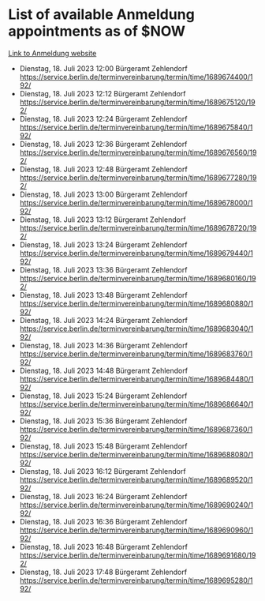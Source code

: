 # List of available Anmeldung appointments as of $NOW
[Link to Anmeldung website](https://service.berlin.de/terminvereinbarung/termin/tag.php?termin=1&anliegen[]=120686&dienstleisterlist=122210,122217,327316,122219,327312,122227,327314,122231,327346,122243,327348,122254,122252,329742,122260,329745,122262,329748,122271,327278,122273,327274,122277,327276,330436,122280,327294,122282,327290,122284,327292,122291,327270,122285,327266,122286,327264,122296,327268,150230,329760,122297,327286,122294,327284,122312,329763,122314,329775,122304,327330,122311,327334,122309,327332,317869,122281,327352,122279,329772,122283,122276,327324,122274,327326,122267,329766,122246,327318,122251,327320,122257,327322,122208,327298,122226,327300&herkunft=http%3A%2F%2Fservice.berlin.de%2Fdienstleistung%2F120686%2F)
- Dienstag, 18. Juli 2023 12:00 Bürgeramt Zehlendorf https://service.berlin.de/terminvereinbarung/termin/time/1689674400/192/
- Dienstag, 18. Juli 2023 12:12 Bürgeramt Zehlendorf https://service.berlin.de/terminvereinbarung/termin/time/1689675120/192/
- Dienstag, 18. Juli 2023 12:24 Bürgeramt Zehlendorf https://service.berlin.de/terminvereinbarung/termin/time/1689675840/192/
- Dienstag, 18. Juli 2023 12:36 Bürgeramt Zehlendorf https://service.berlin.de/terminvereinbarung/termin/time/1689676560/192/
- Dienstag, 18. Juli 2023 12:48 Bürgeramt Zehlendorf https://service.berlin.de/terminvereinbarung/termin/time/1689677280/192/
- Dienstag, 18. Juli 2023 13:00 Bürgeramt Zehlendorf https://service.berlin.de/terminvereinbarung/termin/time/1689678000/192/
- Dienstag, 18. Juli 2023 13:12 Bürgeramt Zehlendorf https://service.berlin.de/terminvereinbarung/termin/time/1689678720/192/
- Dienstag, 18. Juli 2023 13:24 Bürgeramt Zehlendorf https://service.berlin.de/terminvereinbarung/termin/time/1689679440/192/
- Dienstag, 18. Juli 2023 13:36 Bürgeramt Zehlendorf https://service.berlin.de/terminvereinbarung/termin/time/1689680160/192/
- Dienstag, 18. Juli 2023 13:48 Bürgeramt Zehlendorf https://service.berlin.de/terminvereinbarung/termin/time/1689680880/192/
- Dienstag, 18. Juli 2023 14:24 Bürgeramt Zehlendorf https://service.berlin.de/terminvereinbarung/termin/time/1689683040/192/
- Dienstag, 18. Juli 2023 14:36 Bürgeramt Zehlendorf https://service.berlin.de/terminvereinbarung/termin/time/1689683760/192/
- Dienstag, 18. Juli 2023 14:48 Bürgeramt Zehlendorf https://service.berlin.de/terminvereinbarung/termin/time/1689684480/192/
- Dienstag, 18. Juli 2023 15:24 Bürgeramt Zehlendorf https://service.berlin.de/terminvereinbarung/termin/time/1689686640/192/
- Dienstag, 18. Juli 2023 15:36 Bürgeramt Zehlendorf https://service.berlin.de/terminvereinbarung/termin/time/1689687360/192/
- Dienstag, 18. Juli 2023 15:48 Bürgeramt Zehlendorf https://service.berlin.de/terminvereinbarung/termin/time/1689688080/192/
- Dienstag, 18. Juli 2023 16:12 Bürgeramt Zehlendorf https://service.berlin.de/terminvereinbarung/termin/time/1689689520/192/
- Dienstag, 18. Juli 2023 16:24 Bürgeramt Zehlendorf https://service.berlin.de/terminvereinbarung/termin/time/1689690240/192/
- Dienstag, 18. Juli 2023 16:36 Bürgeramt Zehlendorf https://service.berlin.de/terminvereinbarung/termin/time/1689690960/192/
- Dienstag, 18. Juli 2023 16:48 Bürgeramt Zehlendorf https://service.berlin.de/terminvereinbarung/termin/time/1689691680/192/
- Dienstag, 18. Juli 2023 17:48 Bürgeramt Zehlendorf https://service.berlin.de/terminvereinbarung/termin/time/1689695280/192/

